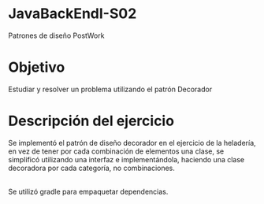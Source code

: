 # JavaBackEndI-S02
Patrones de diseño PostWork

# Objetivo
Estudiar y resolver un problema utilizando el patrón Decorador
 
# Descripción del ejercicio
Se implementó el patrón de diseño decorador en el ejercicio de la heladería, en vez de tener por cada combinación de elementos una clase, se simplificó utilizando una interfaz e implementándola, haciendo una clase decoradora por cada categoría, no combinaciones.

<br>
Se utilizó gradle para empaquetar dependencias.
 
